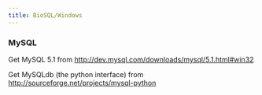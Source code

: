 ```yaml
---
title: BioSQL/Windows
---
```


### MySQL

Get MySQL 5.1 from <http://dev.mysql.com/downloads/mysql/5.1.html#win32>

Get MySQLdb (the python interface) from
<http://sourceforge.net/projects/mysql-python>
